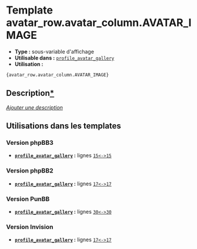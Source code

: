 # Template avatar_row.avatar_column.AVATAR_IMAGE
* __Type :__ sous-variable d'affichage
* __Utilisable dans :__ [`profile_avatar_gallery`](../tpl/profile_avatar_gallery.md#readme)
* __Utilisation :__

```html
{avatar_row.avatar_column.AVATAR_IMAGE}
```

## Description[*](https://fa-tvars.appspot.com/var/avatar_row.avatar_column.AVATAR_IMAGE)
[*Ajouter une description*](https://fa-tvars.appspot.com/var/avatar_row.avatar_column.AVATAR_IMAGE)

## Utilisations dans les templates

### Version phpBB3
* __[`profile_avatar_gallery`](../tpl/profile_avatar_gallery.md#readme) :__ lignes [`15`](../src/prosilver/profile_avatar_gallery.tpl#L15)[`<->`](../src/prosilver/profile_avatar_gallery.tpl#L15-L15)[`15`](../src/prosilver/profile_avatar_gallery.tpl#L15)

### Version phpBB2
* __[`profile_avatar_gallery`](../tpl/profile_avatar_gallery.md#readme) :__ lignes [`17`](../src/subsilver/profile_avatar_gallery.tpl#L17)[`<->`](../src/subsilver/profile_avatar_gallery.tpl#L17-L17)[`17`](../src/subsilver/profile_avatar_gallery.tpl#L17)

### Version PunBB
* __[`profile_avatar_gallery`](../tpl/profile_avatar_gallery.md#readme) :__ lignes [`30`](../src/punbb/profile_avatar_gallery.tpl#L30)[`<->`](../src/punbb/profile_avatar_gallery.tpl#L30-L30)[`30`](../src/punbb/profile_avatar_gallery.tpl#L30)

### Version Invision
* __[`profile_avatar_gallery`](../tpl/profile_avatar_gallery.md#readme) :__ lignes [`17`](../src/invision/profile_avatar_gallery.tpl#L17)[`<->`](../src/invision/profile_avatar_gallery.tpl#L17-L17)[`17`](../src/invision/profile_avatar_gallery.tpl#L17)

